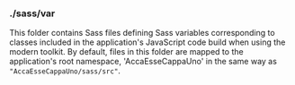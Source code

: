 ### ./sass/var

This folder contains Sass files defining Sass variables corresponding to classes
included in the application's JavaScript code build when using the modern toolkit.
By default, files in this folder are mapped to the application's root namespace,
'AccaEsseCappaUno' in the same way as `"AccaEsseCappaUno/sass/src"`.